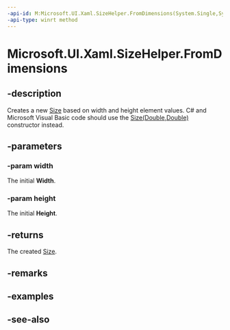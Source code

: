 ```yaml
---
-api-id: M:Microsoft.UI.Xaml.SizeHelper.FromDimensions(System.Single,System.Single)
-api-type: winrt method
---
```


<!-- Method syntax
public Windows.Foundation.Size FromDimensions(System.Single width, System.Single height)
-->

# Microsoft.UI.Xaml.SizeHelper.FromDimensions

## -description

Creates a new [Size](/uwp/api/windows.foundation.size) based on width and height element values. C# and Microsoft Visual Basic code should use the [Size(Double,Double)](/dotnet/api/windows.foundation.size.-ctor?view=dotnet-uwp-10.0&preserve-view=true) constructor instead.

## -parameters

### -param width

The initial **Width**.

### -param height

The initial **Height**.

## -returns

The created [Size](/uwp/api/windows.foundation.size).

## -remarks

## -examples

## -see-also
